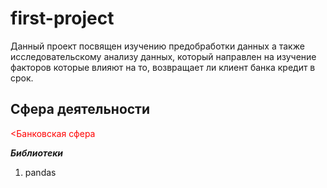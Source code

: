 # first-project

Данный проект посвящен изучению предобработки данных а также исследовательскому анализу данных, который направлен на изучение факторов которые влияют на то, возвращает ли клиент банка кредит в срок.

## Сфера деятельности
<span style="color:red"> <Банковская сфера</span>

***Библиотеки***
1. pandas
